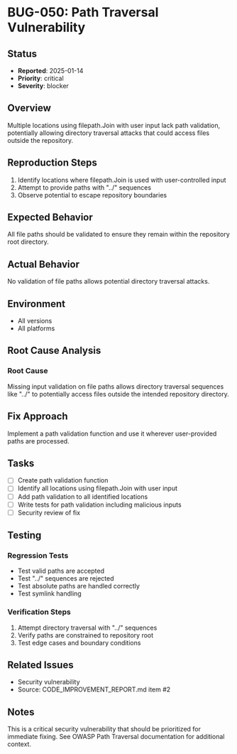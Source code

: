 # BUG-050: Path Traversal Vulnerability

## Status
- **Reported**: 2025-01-14
- **Priority**: critical
- **Severity**: blocker

## Overview
Multiple locations using filepath.Join with user input lack path validation, potentially allowing directory traversal attacks that could access files outside the repository.

## Reproduction Steps
1. Identify locations where filepath.Join is used with user-controlled input
2. Attempt to provide paths with "../" sequences
3. Observe potential to escape repository boundaries

## Expected Behavior
All file paths should be validated to ensure they remain within the repository root directory.

## Actual Behavior
No validation of file paths allows potential directory traversal attacks.

## Environment
- All versions
- All platforms

## Root Cause Analysis
### Root Cause
Missing input validation on file paths allows directory traversal sequences like "../" to potentially access files outside the intended repository directory.

## Fix Approach
Implement a path validation function and use it wherever user-provided paths are processed.

## Tasks
- [ ] Create path validation function
- [ ] Identify all locations using filepath.Join with user input
- [ ] Add path validation to all identified locations
- [ ] Write tests for path validation including malicious inputs
- [ ] Security review of fix

## Testing
### Regression Tests
- Test valid paths are accepted
- Test "../" sequences are rejected
- Test absolute paths are handled correctly
- Test symlink handling

### Verification Steps
1. Attempt directory traversal with "../" sequences
2. Verify paths are constrained to repository root
3. Test edge cases and boundary conditions

## Related Issues
- Security vulnerability
- Source: CODE_IMPROVEMENT_REPORT.md item #2

## Notes
This is a critical security vulnerability that should be prioritized for immediate fixing. See OWASP Path Traversal documentation for additional context.